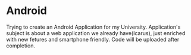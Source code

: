 # Android
Trying to create an Android Application for my University. Application's subject is about a web application we already have(Icarus), just enriched with new fetures and smartphone friendly. Code will be uploaded after completion.
